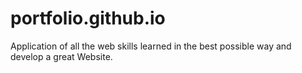 # portfolio.github.io
Application of all the web skills learned in the best possible way and develop a great Website.

